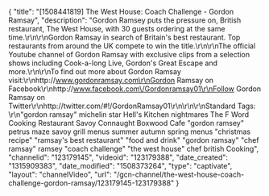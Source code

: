 {
    "title": "[1508441819] The West House: Coach Challenge - Gordon Ramsay",
    "description": "Gordon Ramsey puts the pressure on, British restaurant, The West House, with 30 guests ordering at the same time.\r\n\r\nGordon Ramsay in search of Britain's best restaurant. Top restaurants from around the UK compete to win the title.\r\n\r\nThe official Youtube channel of Gordon Ramsay with exclusive clips from a selection shows including Cook-a-long Live, Gordon's Great Escape and more.\r\n\r\nTo find out more about Gordon Ramsay visit:\r\nhttp:\/\/www.gordonramsay.com\r\nGordon Ramsay on Facebook\r\nhttp:\/\/www.facebook.com\/Gordonramsay01\r\nFollow Gordon Ramsay on Twitter\r\nhttp:\/\/twitter.com\/#!\/GordonRamsay01\r\n\r\n\r\nStandard Tags: \r\n\"gordon ramsay\" michelin star Hell's Kitchen nightmares The F Word Cooking Restaurant Savoy Connaught Boxwood Cafe \"gordon ramsey\" petrus maze savoy grill menus summer autumn spring menus \"christmas recipe\" \"ramsay's best restaurant\" \"food and drink\" \"gordon ramsay\" \"chef ramsay\" ramsey \"coach challenge\" \"the west house\" chef british Cooking",
    "channelid": "123179145",
    "videoid": "123179388",
    "date_created": "1315909383",
    "date_modified": "1508373264",
    "type": "captivate",
    "layout": "channelVideo",
    "url": "\/gcn-channel\/the-west-house-coach-challenge-gordon-ramsay\/123179145-123179388"
}